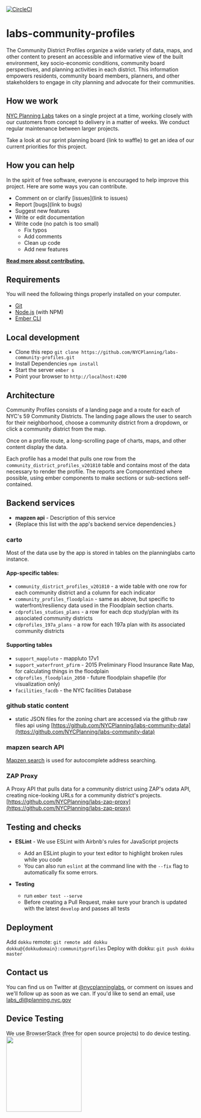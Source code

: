 [![CircleCI](https://circleci.com/gh/NYCPlanning/labs-community-profiles/tree/develop.svg?style=svg)](https://circleci.com/gh/NYCPlanning/labs-community-profiles/tree/develop)

# labs-community-profiles

The Community District Profiles organize a wide variety of data, maps, and other content to present an accessible and informative view of the built environment, key socio-economic conditions, community board perspectives, and planning activities in each district. This information empowers residents, community board members, planners, and other stakeholders to engage in city planning and advocate for their communities.

## How we work

[NYC Planning Labs](https://planninglabs.nyc) takes on a single project at a time, working closely with our customers from concept to delivery in a matter of weeks.  We conduct regular maintenance between larger projects.  

Take a look at our sprint planning board {link to waffle} to get an idea of our current priorities for this project.

## How you can help

In the spirit of free software, everyone is encouraged to help improve this project.  Here are some ways you can contribute.

- Comment on or clarify [issues](link to issues)
- Report [bugs](link to bugs)
- Suggest new features
- Write or edit documentation
- Write code (no patch is too small)
  - Fix typos
  - Add comments
  - Clean up code
  - Add new features

**[Read more about contributing.](CONTRIBUTING.md)**


## Requirements

You will need the following things properly installed on your computer.

- [Git](https://git-scm.com/)
- [Node.js](https://nodejs.org/) (with NPM)
- [Ember CLI](https://ember-cli.com/)

## Local development

- Clone this repo `git clone https://github.com/NYCPlanning/labs-community-profiles.git`
- Install Dependencies `npm install`
- Start the server `ember s`
- Point your browser to `http://localhost:4200`

## Architecture

Community Profiles consists of a landing page and a route for each of NYC's 59 Community Districts.  The landing page allows the user to search for their neighborhood, choose a community district from a dropdown, or click a community district from the map.

Once on a profile route, a long-scrolling page of charts, maps, and other content display the data.  

Each profile has a model that pulls one row from the `community_district_profiles_v201810` table and contains most of the data necessary to render the profile.  The reports are Componentized where possible, using ember components to make sections or sub-sections self-contained.  

## Backend services

- **mapzen api** - Description of this service
- {Replace this list with the app's backend service dependencies.}

### carto
Most of the data use by the app is stored in tables on the planninglabs carto instance.

#### App-specific tables:
- `community_district_profiles_v201810` - a wide table with one row for each community district and a column for each indicator
- `community_profiles_floodplain` - same as above, but specific to waterfront/resiliency data used in the Floodplain section charts.
- `cdprofiles_studies_plans` - a row for each dcp study/plan with its associated community districts
- `cdprofiles_197a_plans` - a row for each 197a plan with its associated community districts

#### Supporting tables
- `support_mappluto` - mappluto 17v1
- `support_waterfront_pfirm` - 2015 Preliminary Flood Insurance Rate Map, for calculating things in the floodplain
- `cdprofiles_floodplain_2050` - future floodplain shapefile (for visualization only)
- `facilities_facdb` - the NYC facilities Database

### github static content
- static JSON files for the zoning chart are accessed via the github raw files api using [https://github.com/NYCPlanning/labs-community-data](https://github.com/NYCPlanning/labs-community-data)

### mapzen search API
[Mapzen search](https://mapzen.com/products/search/geocoding/) is used for autocomplete address searching.  

### ZAP Proxy
A Proxy API that pulls data for a community district using ZAP's odata API, creating nice-looking URLs for a community district's projects.  [https://github.com/NYCPlanning/labs-zap-proxy](https://github.com/NYCPlanning/labs-zap-proxy)


## Testing and checks

- **ESLint** - We use ESLint with Airbnb's rules for JavaScript projects
  - Add an ESLint plugin to your text editor to highlight broken rules while you code
  - You can also run `eslint` at the command line with the `--fix` flag to automatically fix some errors.

- **Testing**
  - run `ember test --serve`
  - Before creating a Pull Request, make sure your branch is updated with the latest `develop` and passes all tests

## Deployment

Add `dokku` remote: `git remote add dokku dokku@{dokkudomain}:communityprofiles`
Deploy with dokku: `git push dokku master`

## Contact us

You can find us on Twitter at [@nycplanninglabs](https://twitter.com/nycplanninglabs), or comment on issues and we'll follow up as soon as we can. If you'd like to send an email, use [labs_dl@planning.nyc.gov](mailto:labs_dl@planning.nyc.gov)

## Device Testing
We use BrowserStack (free for open source projects) to do device testing.
<img src="https://www.browserstack.com/images/layout/browserstack-logo-600x315.png" width="200">
